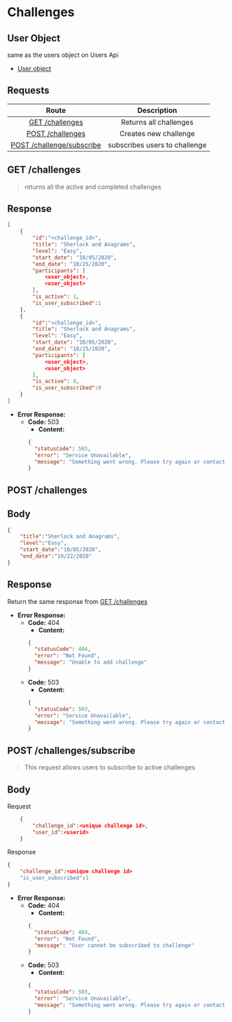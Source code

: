 # Challenges

## User Object


same as the users object on Users Api
- [User object](/users#user-object)


## **Requests**

|                         Route                          |          Description          |
|:------------------------------------------------------:|:-----------------------------:|
|           [GET /challenges](#get-challenges)           |    Returns all challenges     |
|          [POST /challenges](#post-challenges)          |     Creates new challenge     |
| [POST /challenge/subscribe](#post-challengessubscribe) | subscribes users to challenge |

## **GET /challenges**

> returns all the active and completed challenges

## Response

```json
[
    {
        "id":"<challenge_id>",
        "title": "Sherlock and Anagrams",
        "level": "Easy",
        "start_date": "10/05/2020",
        "end_date": "10/25/2020",
        "participants": [
            <user_object>,
            <user_object>
        ],
        "is_active": 1,
        "is_user_subscribed":1
    },
    {
        "id":"<challenge_id>",
        "title": "Sherlock and Anagrams",
        "level": "Easy",
        "start_date": "10/05/2020",
        "end_date": "10/25/2020",
        "participants": [
            <user_object>,
            <user_object>
        ],
        "is_active": 0,
        "is_user_subscribed":0
    }
]


```
- **Error Response:**
  - **Code:** 503
    - **Content:** 
    ```json
    {
      "statusCode": 503,
      "error": "Service Unavailable",
      "message": "Something went wrong. Please try again or contact admin"
    }
    ```

## **POST /challenges**

## Body

```json
{
    "title":"Sherlock and Anagrams",
    "level":"Easy",
    "start_date":"10/05/2020",
    "end_date":"10/22/2020"
}
```

## Response

Return the same response from [GET /challenges](#get-challenges)


- **Error Response:**
  - **Code:** 404
    - **Content:** 
    ```json
    {
      "statusCode": 404,
      "error": "Not Found",
      "message": "Unable to add challenge"
    }
    ```
  - **Code:** 503
    - **Content:**
    ```json
    {
      "statusCode": 503,
      "error": "Service Unavailable",
      "message": "Something went wrong. Please try again or contact admin"
    }
    ```

## **POST /challenges/subscribe**

> This request allows users to subscribe to active challenges

## Body

Request

```json
    {
        "challenge_id":<unique challenge id>,
        "user_id":<userid>
    }
```

Response

```json
{
    "challenge_id":<unique challenge id>
    "is_user_subscribed":1
}
```
- **Error Response:**
  - **Code:** 404
    - **Content:** 
    ```json
    {
      "statusCode": 404,
      "error": "Not Found",
      "message": "User cannot be subscribed to challenge"
    }
    ```
  - **Code:** 503
    - **Content:**
    ```json
    {
      "statusCode": 503,
      "error": "Service Unavailable",
      "message": "Something went wrong. Please try again or contact admin"
    }
    ```
